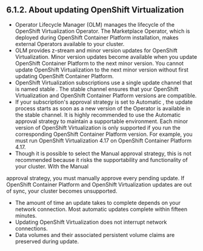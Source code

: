 ## 6.1.2. About updating OpenShift Virtualization

- Operator Lifecycle Manager (OLM) manages the lifecycle of the OpenShift Virtualization Operator. The Marketplace Operator, which is deployed during OpenShift Container Platform installation, makes external Operators available to your cluster.
- OLM provides z-stream and minor version updates for OpenShift Virtualization. Minor version updates become available when you update OpenShift Container Platform to the next minor version. You cannot update OpenShift Virtualization to the next minor version without first updating OpenShift Container Platform.
- OpenShift Virtualization subscriptions use a single update channel that is named stable . The stable channel ensures that your OpenShift Virtualization and OpenShift Container Platform versions are compatible.
- If your subscription's approval strategy is set to Automatic , the update process starts as soon as a new version of the Operator is available in the stable channel. It is highly recommended to use the Automatic approval strategy to maintain a supportable environment. Each minor version of OpenShift Virtualization is only supported if you run the corresponding OpenShift Container Platform version. For example, you must run OpenShift Virtualization 4.17 on OpenShift Container Platform 4.17.
- Though it is possible to select the Manual approval strategy, this is not recommended because it risks the supportability and functionality of your cluster. With the Manual

approval strategy, you must manually approve every pending update. If OpenShift Container Platform and OpenShift Virtualization updates are out of sync, your cluster becomes unsupported.

- The amount of time an update takes to complete depends on your network connection. Most automatic updates complete within fifteen minutes.
- Updating OpenShift Virtualization does not interrupt network connections.
- Data volumes and their associated persistent volume claims are preserved during update.

<!-- image -->

